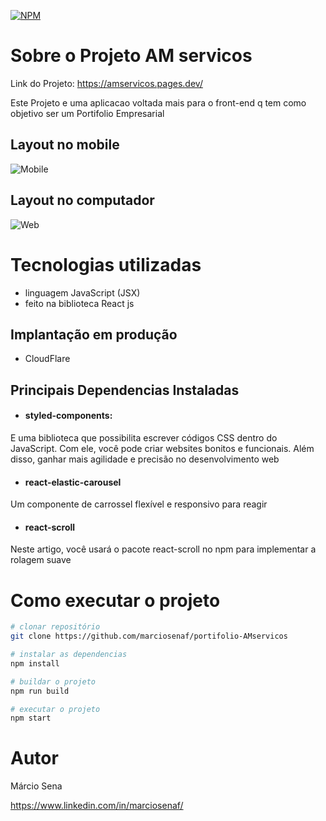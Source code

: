 [![NPM](https://img.shields.io/npm/l/react)](https://github.com/marciosenaf/portifolio-AMservicos/blob/main/LICENSE)

# Sobre o Projeto AM servicos

Link do Projeto: https://amservicos.pages.dev/

Este Projeto e uma aplicacao voltada mais para o front-end q tem como objetivo ser um Portifolio Empresarial

## Layout no mobile
![Mobile ](https://github.com/marciosenaf/portifolio-AMservicos/blob/main/src/assets/imgs/mobile.readme.png)

## Layout no computador
![Web](https://github.com/marciosenaf/portifolio-AMservicos/blob/main/src/assets/imgs/computer.readme.png)

# Tecnologias utilizadas

- linguagem JavaScript (JSX)
- feito na biblioteca React js


## Implantação em produção
- CloudFlare

## Principais Dependencias Instaladas

- #### styled-components:
E uma biblioteca que possibilita escrever códigos CSS dentro do JavaScript. Com ele, você pode criar websites bonitos e funcionais. Além disso, ganhar mais agilidade e precisão no desenvolvimento web

- #### react-elastic-carousel
Um componente de carrossel flexível e responsivo para reagir

- #### react-scroll
Neste artigo, você usará o pacote react-scroll no npm para implementar a rolagem suave

# Como executar o projeto

```bash
# clonar repositório
git clone https://github.com/marciosenaf/portifolio-AMservicos

# instalar as dependencias
npm install

# buildar o projeto
npm run build

# executar o projeto
npm start
```

# Autor

Márcio Sena

https://www.linkedin.com/in/marciosenaf/
